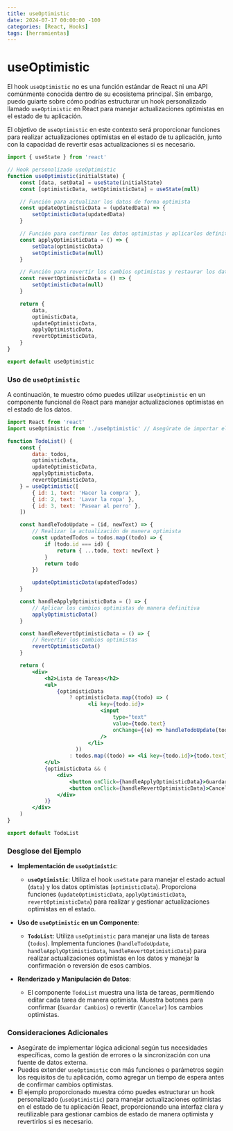 ```yaml
---
title: useOptimistic
date: 2024-07-17 00:00:00 -100
categories: [React, Hooks]
tags: [herramientas]
---
```


# useOptimistic

El hook `useOptimistic` no es una función estándar de React ni una API comúnmente conocida dentro de su ecosistema principal. Sin embargo, puedo guiarte sobre cómo podrías estructurar un hook personalizado llamado `useOptimistic` en React para manejar actualizaciones optimistas en el estado de tu aplicación.

El objetivo de `useOptimistic` en este contexto será proporcionar funciones para realizar actualizaciones optimistas en el estado de tu aplicación, junto con la capacidad de revertir esas actualizaciones si es necesario.

```jsx
import { useState } from 'react'

// Hook personalizado useOptimistic
function useOptimistic(initialState) {
    const [data, setData] = useState(initialState)
    const [optimisticData, setOptimisticData] = useState(null)

    // Función para actualizar los datos de forma optimista
    const updateOptimisticData = (updatedData) => {
        setOptimisticData(updatedData)
    }

    // Función para confirmar los datos optimistas y aplicarlos definitivamente
    const applyOptimisticData = () => {
        setData(optimisticData)
        setOptimisticData(null)
    }

    // Función para revertir los cambios optimistas y restaurar los datos originales
    const revertOptimisticData = () => {
        setOptimisticData(null)
    }

    return {
        data,
        optimisticData,
        updateOptimisticData,
        applyOptimisticData,
        revertOptimisticData,
    }
}

export default useOptimistic
```

### Uso de `useOptimistic`

A continuación, te muestro cómo puedes utilizar `useOptimistic` en un componente funcional de React para manejar actualizaciones optimistas en el estado de los datos.

```jsx
import React from 'react'
import useOptimistic from './useOptimistic' // Asegúrate de importar el hook desde el archivo correcto

function TodoList() {
    const {
        data: todos,
        optimisticData,
        updateOptimisticData,
        applyOptimisticData,
        revertOptimisticData,
    } = useOptimistic([
        { id: 1, text: 'Hacer la compra' },
        { id: 2, text: 'Lavar la ropa' },
        { id: 3, text: 'Pasear al perro' },
    ])

    const handleTodoUpdate = (id, newText) => {
        // Realizar la actualización de manera optimista
        const updatedTodos = todos.map((todo) => {
            if (todo.id === id) {
                return { ...todo, text: newText }
            }
            return todo
        })

        updateOptimisticData(updatedTodos)
    }

    const handleApplyOptimisticData = () => {
        // Aplicar los cambios optimistas de manera definitiva
        applyOptimisticData()
    }

    const handleRevertOptimisticData = () => {
        // Revertir los cambios optimistas
        revertOptimisticData()
    }

    return (
        <div>
            <h2>Lista de Tareas</h2>
            <ul>
                {optimisticData
                    ? optimisticData.map((todo) => (
                          <li key={todo.id}>
                              <input
                                  type="text"
                                  value={todo.text}
                                  onChange={(e) => handleTodoUpdate(todo.id, e.target.value)}
                              />
                          </li>
                      ))
                    : todos.map((todo) => <li key={todo.id}>{todo.text}</li>)}
            </ul>
            {optimisticData && (
                <div>
                    <button onClick={handleApplyOptimisticData}>Guardar Cambios</button>
                    <button onClick={handleRevertOptimisticData}>Cancelar</button>
                </div>
            )}
        </div>
    )
}

export default TodoList
```

### Desglose del Ejemplo

-   **Implementación de `useOptimistic`**:

    -   **`useOptimistic`**: Utiliza el hook `useState` para manejar el estado actual (`data`) y los datos optimistas (`optimisticData`). Proporciona funciones (`updateOptimisticData`, `applyOptimisticData`, `revertOptimisticData`) para realizar y gestionar actualizaciones optimistas en el estado.

-   **Uso de `useOptimistic` en un Componente**:

    -   **`TodoList`**: Utiliza `useOptimistic` para manejar una lista de tareas (`todos`). Implementa funciones (`handleTodoUpdate`, `handleApplyOptimisticData`, `handleRevertOptimisticData`) para realizar actualizaciones optimistas en los datos y manejar la confirmación o reversión de esos cambios.

-   **Renderizado y Manipulación de Datos**:
    -   El componente `TodoList` muestra una lista de tareas, permitiendo editar cada tarea de manera optimista. Muestra botones para confirmar (`Guardar Cambios`) o revertir (`Cancelar`) los cambios optimistas.

### Consideraciones Adicionales

-   Asegúrate de implementar lógica adicional según tus necesidades específicas, como la gestión de errores o la sincronización con una fuente de datos externa.
-   Puedes extender `useOptimistic` con más funciones o parámetros según los requisitos de tu aplicación, como agregar un tiempo de espera antes de confirmar cambios optimistas.
-   El ejemplo proporcionado muestra cómo puedes estructurar un hook personalizado (`useOptimistic`) para manejar actualizaciones optimistas en el estado de tu aplicación React, proporcionando una interfaz clara y reutilizable para gestionar cambios de estado de manera optimista y revertirlos si es necesario.
